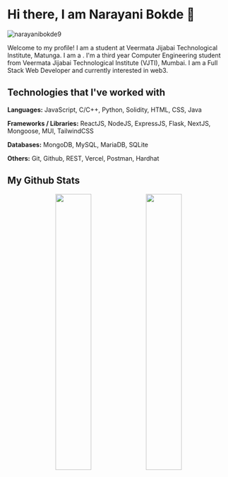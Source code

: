 # Hi there, I am Narayani Bokde 👋


<img src="https://komarev.com/ghpvc/?username=narayanibokde9&label=Profile%20views&color=blue&style=flat" alt="narayanibokde9" /> 

Welcome to my profile! I am a  student at Veermata Jijabai Technological Institute, Matunga. I am a .
I'm a third year Computer Engineering student from Veermata Jijabai Technological Institute (VJTI), Mumbai. I am a Full Stack Web Developer and currently interested in web3.

## Technologies that I've worked with
**Languages:** JavaScript, C/C++, Python, Solidity, HTML, CSS, Java 

**Frameworks / Libraries:** ReactJS, NodeJS, ExpressJS, Flask, NextJS, Mongoose, MUI, TailwindCSS

**Databases:** MongoDB, MySQL, MariaDB, SQLite

**Others:** Git, Github, REST, Vercel, Postman, Hardhat

## My Github Stats
<p align="center">
  <img align="center" src="https://github-readme-stats.vercel.app/api/top-langs/?username=narayanibokde9&count_private=true&langs_count=8&layout=compact&theme=radical" width=40% />
  <img align="center" src="https://github-readme-stats.vercel.app/api?username=narayanibokde9&show_icons=true&theme=radical" width=40% />
</p>



<!--
**narayanibokde9/narayanibokde9** is a ✨ _special_ ✨ repository because its `README.md` (this file) appears on your GitHub profile.

Here are some ideas to get you started:

- 🔭 I’m currently working on ...
- 🌱 I’m currently learning ...
- 👯 I’m looking to collaborate on ...
- 🤔 I’m looking for help with ...
- 💬 Ask me about ...
- 📫 How to reach me: ...
- 😄 Pronouns: ...
- ⚡ Fun fact: ...
-->
